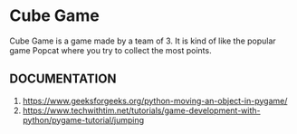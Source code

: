 # Cube Game <br/>
Cube Game is a game made by a team of 3. It is kind of like the popular game Popcat where you try to collect the most points.
## DOCUMENTATION<br/>
1. https://www.geeksforgeeks.org/python-moving-an-object-in-pygame/
2. https://www.techwithtim.net/tutorials/game-development-with-python/pygame-tutorial/jumping
